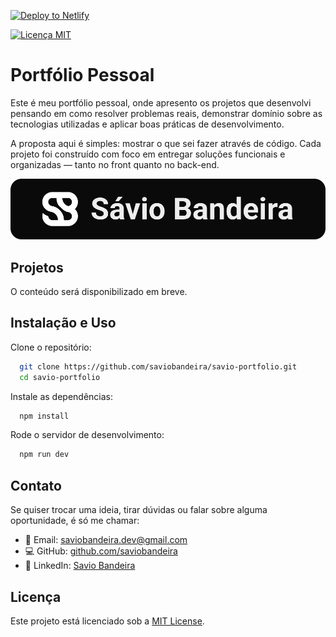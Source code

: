
[![Deploy to Netlify](https://www.netlify.com/img/deploy/button.svg)](https://www.saviobandeira.com)

[![Licença MIT](https://img.shields.io/badge/Licença-MIT-green.svg)](LICENSE)


# Portfólio Pessoal


Este é meu portfólio pessoal, onde apresento os projetos que desenvolvi pensando em como resolver problemas reais, demonstrar domínio sobre as tecnologias utilizadas e aplicar boas práticas de desenvolvimento.

A proposta aqui é simples: mostrar o que sei fazer através de código. Cada projeto foi construído com foco em entregar soluções funcionais e organizadas — tanto no front quanto no back-end.

<img src="./public/images/banner.png" alt="Project banner"/>


## Projetos

O conteúdo será disponibilizado em breve.


## Instalação e Uso

Clone o repositório:

```bash
  git clone https://github.com/saviobandeira/savio-portfolio.git
  cd savio-portfolio
```

Instale as dependências:

```bash
  npm install
```

Rode o servidor de desenvolvimento:

```bash
  npm run dev
```


## Contato

Se quiser trocar uma ideia, tirar dúvidas ou falar sobre alguma oportunidade, é só me chamar:

- 📧 Email: saviobandeira.dev@gmail.com
- 💻 GitHub: [github.com/saviobandeira](https://github.com/saviobandeira/)  
- 🔗 LinkedIn: [Savio Bandeira](https://www.linkedin.com/in/savio-bandeira-79760620b/)

## Licença

Este projeto está licenciado sob a [MIT License](LICENSE).